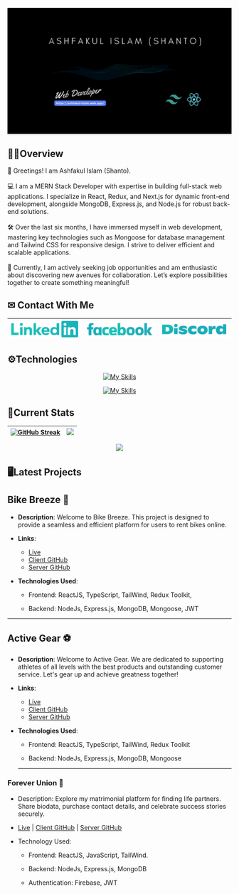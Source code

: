 [![Cover](/assets/cover.gif "Cover")](https://ashfakul-islam.web.app/)

## 👱‍♂️Overview

<p> 👋 Greetings! I am Ashfakul Islam (Shanto). <br/><br/> 💻 I am a MERN Stack Developer with expertise in building full-stack web applications. I specialize in React, Redux, and Next.js for dynamic front-end development, alongside MongoDB, Express.js, and Node.js for robust back-end solutions. <br/><br/> 🛠 Over the last six months, I have immersed myself in web development, mastering key technologies such as Mongoose for database management and Tailwind CSS for responsive design. I strive to deliver efficient and scalable applications. <br/><br/> 👀 Currently, I am actively seeking job opportunities and am enthusiastic about discovering new avenues for collaboration. Let’s explore possibilities together to create something meaningful! </p>

## ✉ Contact With Me

| [![linkedin](/assets/linkedin.png "linkedin")](https://www.linkedin.com/in/ashfakul-islam-a56236183/) | [![facebook](/assets/facebook.png "facebook")](https://www.facebook.com/A.i.Sh4nto) | [![discord](/assets/discord.png "discord")](https://discord.com/users/475554971182432259) |
| ----------------------------------------------------------------------------------------------------- | ----------------------------------------------------------------------------------- | ----------------------------------------------------------------------------------------- |

## ⚙Technologies

<div align="center">

[![My Skills](https://skillicons.dev/icons?i=js,html,css,react)](https://skillicons.dev)

[![My Skills](https://skillicons.dev/icons?i=firebase,tailwind,nodejs,expressjs,mongodb)](https://skillicons.dev)

</div>

## 🚀Current Stats

<div align="center">

| [![GitHub Streak](https://github-readme-streak-stats.herokuapp.com?user=juixer&theme=gotham&card_width=500)](https://git.io/streak-stats) | ![](http://github-profile-summary-cards.vercel.app/api/cards/repos-per-language?username=juixer&theme=github_dark) |
| ----------------------------------------------------------------------------------------------------------------------------------------- | ------------------------------------------------------------------------------------------------------------------ |

![](http://github-profile-summary-cards.vercel.app/api/cards/profile-details?username=juixer&theme=github_dark)

</div>

## 🖥Latest Projects

## Bike Breeze 🚴
- **Description**: Welcome to Bike Breeze. This project is designed to provide a seamless and efficient platform for users to rent bikes online.

- **Links**:
  - [Live](https://bike-breeze-frontend.vercel.app/)
  - [Client GitHub](https://github.com/juixer/bike-breeze-frontend)
  - [Server GitHub](https://github.com/juixer/mission-3-assignment)

- **Technologies Used**:
 
  - Frontend: ReactJS, TypeScript, TailWind, Redux Toolkit,

  - Backend: NodeJs, Express.js, MongoDB, Mongoose, JWT

---

## Active Gear ⚽
- **Description**: Welcome to Active Gear. We are dedicated to supporting athletes of all levels with the best products and outstanding customer service. Let's gear up and achieve greatness together!

- **Links**:
  - [Live](https://active-gear-frontend.vercel.app/)
  - [Client GitHub](https://github.com/juixer/active-gear-zone-frontend)
  - [Server GitHub](https://github.com/juixer/active-gear-zone-backend)

- **Technologies Used**:
 
  - Frontend: ReactJS, TypeScript, TailWind, Redux Toolkit

  - Backend: NodeJs, Express.js, MongoDB, Mongoose

  ---

### Forever Union 💍

- Description: Explore my matrimonial platform for finding life partners. Share biodata, purchase contact details, and celebrate success stories securely.

- [Live](https://forever-union.web.app/) | [Client GitHub](https://github.com/juixer/Forever-Union-Client-Side) | [Server GitHub](https://github.com/juixer/Forever-Union-Server-Side)

- Technology Used:

  - Frontend: ReactJS, JavaScript, TailWind.

  - Backend: NodeJs, Express.js, MongoDB

  - Authentication: Firebase, JWT

